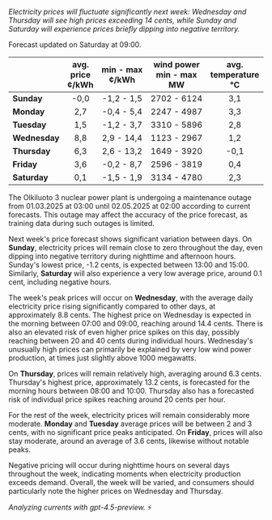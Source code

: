 *Electricity prices will fluctuate significantly next week: Wednesday and Thursday will see high prices exceeding 14 cents, while Sunday and Saturday will experience prices briefly dipping into negative territory.*

Forecast updated on Saturday at 09:00.

|             | avg.<br>price<br>¢/kWh | min - max<br>¢/kWh | wind power<br>min - max<br>MW | avg.<br>temperature<br>°C |
|:------------|:----------------------:|:------------------:|:-----------------------------:|:-------------------------:|
| **Sunday**      |          -0,0          |    -1,2 - 1,5      |          2702 - 6124          |            3,1            |
| **Monday**      |           2,7          |    -0,4 - 5,4      |          2247 - 4987          |            3,3            |
| **Tuesday**     |           1,5          |    -1,2 - 3,7      |          3310 - 5896          |            2,8            |
| **Wednesday**   |           8,8          |    2,9 - 14,4      |          1123 - 2967          |            1,2            |
| **Thursday**    |           6,3          |    2,6 - 13,2      |          1649 - 3920          |           -0,1            |
| **Friday**      |           3,6          |    -0,2 - 8,7      |          2596 - 3819          |            0,4            |
| **Saturday**    |           0,1          |    -1,5 - 1,9      |          3134 - 4780          |            2,3            |

The Olkiluoto 3 nuclear power plant is undergoing a maintenance outage from 01.03.2025 at 03:00 until 02.05.2025 at 02:00 according to current forecasts. This outage may affect the accuracy of the price forecast, as training data during such outages is limited.

Next week's price forecast shows significant variation between days. On **Sunday**, electricity prices will remain close to zero throughout the day, even dipping into negative territory during nighttime and afternoon hours. Sunday's lowest price, -1.2 cents, is expected between 13:00 and 15:00. Similarly, **Saturday** will also experience a very low average price, around 0.1 cent, including negative hours.

The week's peak prices will occur on **Wednesday**, with the average daily electricity price rising significantly compared to other days, at approximately 8.8 cents. The highest price on Wednesday is expected in the morning between 07:00 and 09:00, reaching around 14.4 cents. There is also an elevated risk of even higher price spikes on this day, possibly reaching between 20 and 40 cents during individual hours. Wednesday's unusually high prices can primarily be explained by very low wind power production, at times just slightly above 1000 megawatts.

On **Thursday**, prices will remain relatively high, averaging around 6.3 cents. Thursday's highest price, approximately 13.2 cents, is forecasted for the morning hours between 08:00 and 10:00. Thursday also has a forecasted risk of individual price spikes reaching around 20 cents per hour.

For the rest of the week, electricity prices will remain considerably more moderate. **Monday** and **Tuesday** average prices will be between 2 and 3 cents, with no significant price peaks anticipated. On **Friday**, prices will also stay moderate, around an average of 3.6 cents, likewise without notable peaks.

Negative pricing will occur during nighttime hours on several days throughout the week, indicating moments when electricity production exceeds demand. Overall, the week will be varied, and consumers should particularly note the higher prices on Wednesday and Thursday.

*Analyzing currents with gpt-4.5-preview.* ⚡
